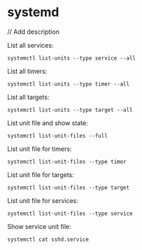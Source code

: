  # systemd

 // Add description
 
 List all services:
 ```
 systemctl list-units --type service --all
 ```

 List all timers:
 ```
 systemctl list-units --type timer --all
 ```

 List all targets:
 ```
 systemctl list-units --type target --all
 ```
 
 List unit file and show state:
 ```
 systemctl list-unit-files --full
 ```

 List unit file for timers:
 ```
 systemctl list-unit-files --type timer
 ```

 List unit file for targets:
 ```
 systemctl list-unit-files --type target
 ```

List unit file for services:
 ```
 systemctl list-unit-files --type service
 ```

 Show service unit file:
 ```
 systemctl cat sshd.service
 ```